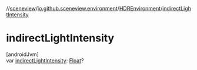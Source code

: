 //[sceneview](../../../index.md)/[io.github.sceneview.environment](../index.md)/[HDREnvironment](index.md)/[indirectLightIntensity](indirect-light-intensity.md)

# indirectLightIntensity

[androidJvm]\
var [indirectLightIntensity](indirect-light-intensity.md): [Float](https://kotlinlang.org/api/latest/jvm/stdlib/kotlin/-float/index.html)?

